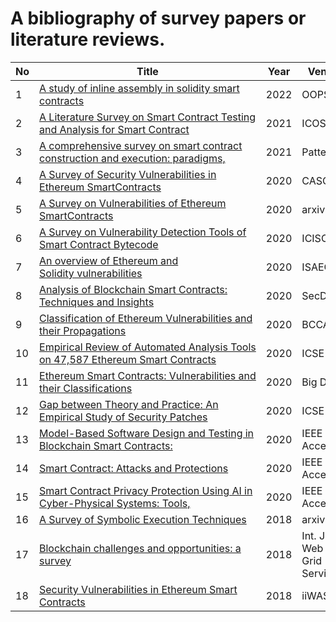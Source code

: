 A bibliography of survey papers or literature reviews.
========
| No | Title | Year | Venue  | 
| ---- | ---- | ----- | ----  | 
|1|[A study of inline assembly in solidity smart contracts](https://dl.acm.org/doi/10.1145/3563328)|2022|OOPSLA | 
|2|[A Literature Survey on Smart Contract Testing and Analysis for Smart Contract](https://ieeexplore.ieee.org/abstract/document/9591750)|2021|ICOSEC | 
|3|[A comprehensive survey on smart contract construction and execution: paradigms,](https://doi.org/10.1016/j.patter.2020.100179)|2021|Patterns | 
|4|[A Survey of Security Vulnerabilities in Ethereum SmartContracts](https://dl.acm.org/doi/10.5555/3432601.3432611)|2020|CASCON | 
|5|[A Survey on Vulnerabilities of Ethereum SmartContracts](https://arxiv.org/pdf/2012.14481.pdf)|2020|arxiv | 
|6|[A Survey on Vulnerability Detection Tools of Smart Contract Bytecode ](https://ieeexplore.ieee.org/document/9236931)|2020|ICISCAE | 
|7|[An overview of Ethereum and Solidity vulnerabilities](https://ieeexplore.ieee.org/abstract/document/9523638)|2020|ISAECT | 
|8|[Analysis of Blockchain Smart Contracts: Techniques and Insights](https://ieeexplore.ieee.org/abstract/document/9230065)|2020|SecDev | 
|9|[Classification of Ethereum Vulnerabilities and their Propagations](https://ieeexplore.ieee.org/abstract/document/9274458)|2020|BCCA | 
|10|[Empirical Review of Automated Analysis Tools on 47,587 Ethereum Smart Contracts](https://dl.acm.org/doi/abs/10.1145/3377811.3380364)|2020|ICSE | 
|11|[Ethereum Smart Contracts: Vulnerabilities and their Classifications](https://ieeexplore.ieee.org/abstract/document/9439088)|2020|Big Data | 
|12|[Gap between Theory and Practice: An Empirical Study of Security Patches](https://dl.acm.org/doi/abs/10.1145/3377811.3380424)|2020|ICSE | 
|13|[Model-Based Software Design and Testing in Blockchain Smart Contracts:](https://ieeexplore.ieee.org/abstract/document/9186040)|2020|IEEE Access | 
|14|[Smart Contract: Attacks and Protections](https://ieeexplore.ieee.org/abstract/document/8976179)|2020|IEEE Access | 
|15|[Smart Contract Privacy Protection Using AI in Cyber-Physical Systems: Tools,](https://ieeexplore.ieee.org/abstract/document/8976143)|2020|IEEE Access | 
|16|[A Survey of Symbolic Execution Techniques](https://arxiv.org/pdf/1610.00502.pdf)|2018|arxiv | 
|17|[Blockchain challenges and opportunities: a survey](https://allquantor.at/blockchainbib/pdf/zheng2018blockchain.pdf)|2018|Int. J. Web and Grid Services | 
|18|[Security Vulnerabilities in Ethereum Smart  Contracts](https://ieeexplore-ieee-org.ezproxy.uta.edu/document/8726833)|2018|iiWAS | 
